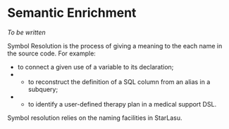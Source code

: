 # Semantic Enrichment

_To be written_

Symbol Resolution is the process of giving a meaning to the each name in the source 
code. For example:

* to connect a given use of a variable to its declaration; 
* * to reconstruct the definition of a SQL column from an alias in a subquery; 
* * to identify a user-defined therapy plan in a medical support DSL.

Symbol resolution relies on the naming facilities in StarLasu.